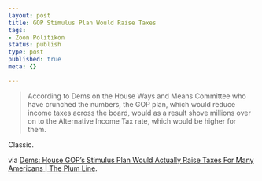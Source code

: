 ```yaml
--- 
layout: post
title: GOP Stimulus Plan Would Raise Taxes
tags: 
- Zoon Politikon
status: publish
type: post
published: true
meta: {}

---
```

<blockquote>According to Dems on the House Ways and Means Committee who have crunched the numbers, the GOP plan, which would reduce income taxes across the board, would as a result shove millions over on to the Alternative Income Tax rate, which would be higher for them.</blockquote>
Classic.

via <a href="http://theplumline.whorunsgov.com/stimulus-package/dems-house-gops-stimulus-plan-would-actually-raise-taxes-for-many-americans/">Dems: House GOP’s Stimulus Plan Would Actually Raise Taxes For Many Americans | The Plum Line</a>.

